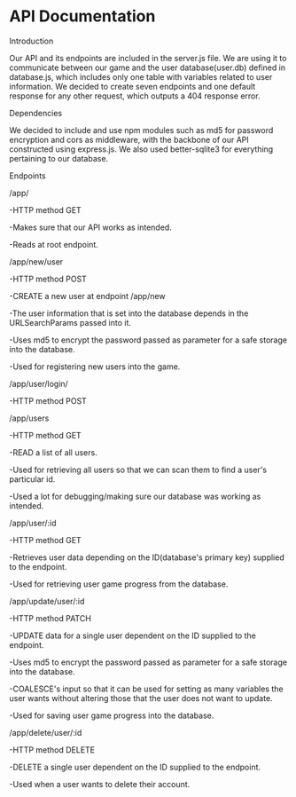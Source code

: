# API Documentation

Introduction

Our API and its endpoints are included in the server.js file. We are using it to communicate between
our game and the user database(user.db) defined in database.js, which includes only one table with 
variables related to user information. We decided to create seven endpoints and one default response 
for any other request, which outputs a 404 response error.

Dependencies

We decided to include and use npm modules such as md5 for password encryption and cors as middleware,
with the backbone of our API constructed using express.js. We also used better-sqlite3 for everything
pertaining to our database.


Endpoints


/app/


-HTTP method GET

-Makes sure that our API works as intended.

-Reads at root endpoint.


/app/new/user


-HTTP method POST

-CREATE a new user at endpoint /app/new

-The user information that is set into the database depends in the URLSearchParams passed into it.

-Uses md5 to encrypt the password passed as parameter for a safe storage into the database.

-Used for registering new users into the game.


/app/user/login/


-HTTP method POST


/app/users


-HTTP method GET

-READ a list of all users.

-Used for retrieving all users so that we can scan them to find a user's particular id.

-Used a lot for debugging/making sure our database was working as intended.


/app/user/:id


-HTTP method GET

-Retrieves user data depending on the ID(database's primary key) supplied to the endpoint.

-Used for retrieving user game progress from the database.


/app/update/user/:id


-HTTP method PATCH

-UPDATE data for a single user dependent on the ID supplied to the endpoint.

-Uses md5 to encrypt the password passed as parameter for a safe storage into the database.

-COALESCE's input so that it can be used for setting as many variables the user wants without 
altering those that the user does not want to update.

-Used for saving user game progress into the database.


/app/delete/user/:id


-HTTP method DELETE

-DELETE a single user dependent on the ID supplied to the endpoint.

-Used when a user wants to delete their account.
